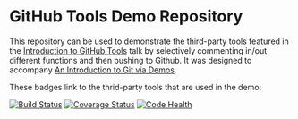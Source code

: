 # GitHub Tools Demo Repository

This repository can be used to demonstrate the third-party tools featured in the
[Introduction to GitHub Tools](https://github.com/tofu-rocketry/gh-tools-demo/blob/master/IntroToGitHubTools.pdf)
talk by selectively commenting in/out different functions and then pushing to
Github. It was designed to accompany [An Introduction to Git via Demos](https://github.com/davidmeredith/scdIntroToGit).

These badges link to the thrid-party tools that are used in the demo:

[![Build Status](https://travis-ci.org/tofu-rocketry/gh-tools-demo.svg?branch=master)](https://travis-ci.org/tofu-rocketry/gh-tools-demo)
[![Coverage Status](https://coveralls.io/repos/tofu-rocketry/gh-tools-demo/badge.svg)](https://coveralls.io/r/tofu-rocketry/gh-tools-demo)
[![Code Health](https://landscape.io/github/tofu-rocketry/gh-tools-demo/master/landscape.svg?style=flat)](https://landscape.io/github/tofu-rocketry/gh-tools-demo/master)
